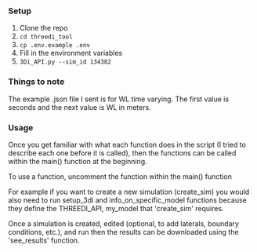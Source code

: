 ### Setup

1. Clone the repo
2. `cd threedi_tool`
3. `cp .env.example .env`
4. Fill in the environment variables
5. `3Di_API.py --sim_id 134382`

### Things to note

The example .json file I sent is for WL time varying. The first value is seconds and the next value is WL in meters.

### Usage

Once you get familiar with what each function does in the script (I tried to describe each one before it is called), then the functions can be called within the main() function at the beginning.

To use a function, uncomment the function within the main() function

For example if you want to create a new simulation (create_sim) you would also need to run setup_3di and info_on_specific_model functions because they define the THREEDI_API, my_model that 'create_sim' requires.

Once a simulation is created, edited (optional, to add laterals, boundary conditions, etc.), and run then the results can be downloaded using the 'see_results' function.